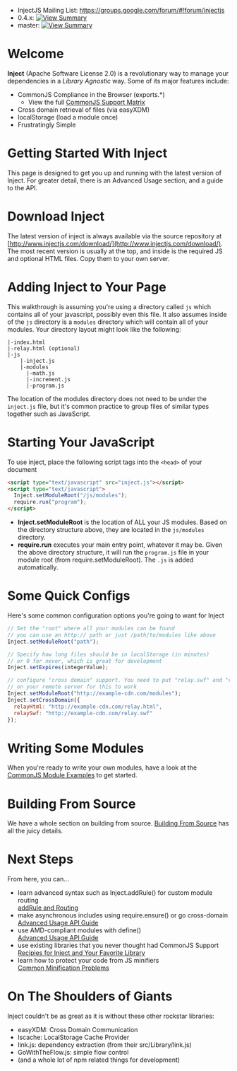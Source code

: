 * InjectJS Mailing List: https://groups.google.com/forum/#!forum/injectjs
* 0.4.x: [![View Summary](https://secure.travis-ci.org/linkedin/inject.png?branch=v0.4.x)](http://travis-ci.org/#!/linkedin/inject/branch_summary)
* master: [![View Summary](https://secure.travis-ci.org/linkedin/inject.png?branch=master)](http://travis-ci.org/#!/linkedin/inject/branch_summary)

# Welcome

**Inject** (Apache Software License 2.0) is a revolutionary way to manage your dependencies in a *Library Agnostic* way. Some of its major features include:

* CommonJS Compliance in the Browser (exports.*)
  * View the full [CommonJS Support Matrix](https://github.com/linkedin/inject/wiki/CommonJS-Support)
* Cross domain retrieval of files (via easyXDM)
* localStorage (load a module once)
* Frustratingly Simple

# Getting Started With Inject
This page is designed to get you up and running with the latest version of Inject. For greater detail, there is an Advanced Usage section, and a guide to the API.

# Download Inject
The latest version of inject is always available via the source repository at [http://www.injectjs.com/download/](http://www.injectjs.com/download/). The most recent version is usually at the top, and inside is the required JS and optional HTML files. Copy them to your own server.

# Adding Inject to Your Page
This walkthrough is assuming you're using a directory called `js` which contains all of your javascript, possibly even this file. It also assumes inside of the `js` directory is a `modules` directory which will contain all of your modules. Your directory layout might look like the following:

```
|-index.html
|-relay.html (optional)
|-js
    |-inject.js
    |-modules
      |-math.js
      |-increment.js
      |-program.js
```

The location of the modules directory does not need to be under the `inject.js` file, but it's common practice to group files of similar types together such as JavaScript.

# Starting Your JavaScript
To use inject, place the following script tags into the `<head>` of your document

```html
<script type="text/javascript" src="inject.js"></script>
<script type="text/javascript">
  Inject.setModuleRoot("/js/modules");
  require.run("program");
</script>
```

* **Inject.setModuleRoot** is the location of ALL your JS modules. Based on the directory structure above, they are located in the `js/modules` directory.
* **require.run** executes your main entry point, whatever it may be. Given the above directory structure, it will run the `program.js` file in your module root (from require.setModuleRoot). The `.js` is added automatically.

# Some Quick Configs
Here's some common configuration options you're going to want for Inject

```js
// Set the "root" where all your modules can be found
// you can use an http:// path or just /path/to/modules like above
Inject.setModuleRoot("path");

// Specify how long files should be in localStorage (in minutes)
// or 0 for never, which is great for development
Inject.setExpires(integerValue);

// configure "cross domain" support. You need to put "relay.swf" and "relay.html"
// on your remote server for this to work
Inject.setModuleRoot("http://example-cdn.com/modules");
Inject.setCrossDomain({
  relayHtml: "http://example-cdn.com/relay.html",
  relaySwf: "http://example-cdn.com/relay.swf"
});
```

# Writing Some Modules
When you're ready to write your own modules, have a look at the [CommonJS Module Examples](https://github.com/linkedin/inject/wiki/CommonJS-Module-Examples) to get started.

# Building From Source
We have a whole section on building from source. [Building From Source](https://github.com/linkedin/inject/wiki/0.4.x-Building-Inject-From-Source) has all the juicy details.

# Next Steps
From here, you can...

* learn advanced syntax such as Inject.addRule() for custom module routing  
  [addRule and Routing](https://github.com/linkedin/inject/wiki/0.4.x-addRule-and-Your-Favorite-Library)
* make asynchronous includes using require.ensure() or go cross-domain  
  [Advanced Usage API Guide](https://github.com/linkedin/inject/wiki/0.4.x-Advanced-Usage)
* use AMD-compliant modules with define()  
  [Advanced Usage API Guide](https://github.com/linkedin/inject/wiki/0.4.x-Advanced-Usage)
* use existing libraries that you never thought had CommonJS Support  
  [Recipies for Inject and Your Favorite Library](https://github.com/linkedin/inject/wiki/0.4.x-addRule-and-Your-Favorite-Library)
* learn how to protect your code from JS minifiers  
  [Common Minification Problems](https://github.com/linkedin/inject/wiki/Common-Minification-Problems)

# On The Shoulders of Giants
Inject couldn't be as great as it is without these other rockstar libraries:

* easyXDM: Cross Domain Communication
* lscache: LocalStorage Cache Provider 
* link.js: dependency extraction (from their src/Library/link.js)
* GoWithTheFlow.js: simple flow control
* (and a whole lot of npm related things for development) 
